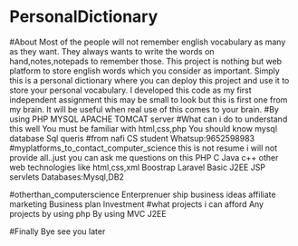 # PersonalDictionary
#About
Most of the people will not remember english vocabulary as many as they want. They always wants to write the words on hand,notes,notepads to remember those. This project is nothing but web platform to store english words which you consider as important. Simply this is a personal dictionary where you can deploy this project and use it to store your personal vocabulary.  I developed this code as my first independent assignment this may be small to look but this is first one from my brain. It will be useful when real use of this comes to your brain.
#By using
PHP
MYSQL
APACHE TOMCAT server
#What can i do to understand this well
You must be familiar with html,css,php
You should know mysql database
Sql queris
#from
nafi
CS student
Whatsup:9652598983
#myplatforms_to_contact_computer_science
this is not resume i will not provide all..just you can ask me questions on this
PHP
C
Java
c++
other web technologies like html,css,xml
Boostrap
Laravel Basic
J2EE JSP servlets
Databases:Mysql,DB2

#otherthan_computerscience
Enterprenuer ship
business ideas
affiliate marketing
Business plan
Investment
#what projects i can afford
Any projects by using php
By using MVC
J2EE


#Finally Bye see you later






